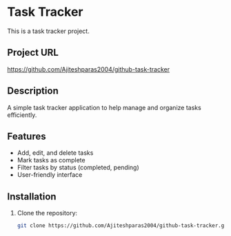 # Task Tracker

This is a task tracker project.

## Project URL
https://github.com/Ajiteshparas2004/github-task-tracker

## Description
A simple task tracker application to help manage and organize tasks efficiently.

## Features
- Add, edit, and delete tasks
- Mark tasks as complete
- Filter tasks by status (completed, pending)
- User-friendly interface

## Installation
1. Clone the repository:
   ```bash
   git clone https://github.com/Ajiteshparas2004/github-task-tracker.git
